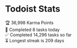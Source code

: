 
# Todoist Stats

<!-- TODO-IST:START -->
🏆  36,998 Karma Points           
🌸  Completed 8 tasks today           
✅  Completed 14,296 tasks so far           
⏳  Longest streak is 209 days
<!-- TODO-IST:END -->
